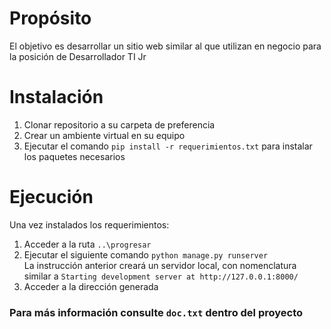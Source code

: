 # Propósito

El objetivo es desarrollar un sitio web similar al que utilizan en negocio para la posición de Desarrollador TI Jr

# Instalación

1. Clonar repositorio a su carpeta de preferencia
2. Crear un ambiente virtual en su equipo
3. Ejecutar el comando `pip install -r requerimientos.txt` para instalar los paquetes necesarios

# Ejecución
Una vez instalados los requerimientos:
1. Acceder a la ruta `..\progresar `
2. Ejecutar el siguiente comando `python manage.py runserver`\
La instrucción anterior creará un servidor local, con nomenclatura similar a `Starting development server at http://127.0.0.1:8000/`
3. Acceder a la dirección generada


### Para más información consulte `doc.txt` dentro del proyecto

